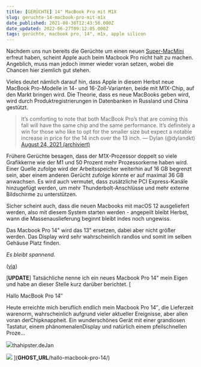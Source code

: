 ```yaml
---
title: [GERÜCHTE] 14" MacBook Pro mit M1X
slug: geruchte-14-macbook-pro-mit-m1x
date_published: 2021-08-30T12:43:56.000Z
date_updated: 2022-06-27T09:12:05.000Z
tags: gerüchte, macbook pro, 14", m1x, apple silicon
---
```


Nachdem uns nun bereits die Gerüchte um einen neuen [Super-MacMini](__GHOST_URL__/macmini-mit-m1x-erwartet/) erfreut haben, scheint Apple auch beim Macbook Pro nicht halt zu machen. Angeblich, muss man jedoch immer wieder voran setzen, wobei die Chancen hier ziemlich gut stehen.

Vieles deutet nämlich darauf hin, dass Apple in diesem Herbst neue MacBook Pro-Modelle in 14- und 16-Zoll-Varianten, beide mit M1X-Chip, auf den Markt bringen wird. Die Theorie, dass es neue MacBooks geben wird, wird durch Produktregistrierungen in Datenbanken in Russland und China gestützt.

> It’s comforting to note that both MacBook Pro’s that are coming this fall will have the same chip and the same performance. It’s definitely a win for those who like to opt for the smaller size but expect a notable increase in price for the 14 inch over the 13 inch.
> — Dylan (@dylandkt) [August 24, 2021 (archiviert)](http://web.archive.org/web/20210827015332/https://twitter.com/dylandkt/status/1430010276473102336?ref_src=twsrc%5Etfw)

Frühere Gerüchte besagen, dass der M1X-Prozessor doppelt so viele Grafikkerne wie der M1 und 50 Prozent mehr Prozessorkerne haben wird. Einer Quelle zufolge wird der Arbeitsspeicher weiterhin auf 16 GB begrenzt sein, aber einem anderen Gerücht zufolge könnte er auf maximal 36 GB anwachsen. Es wird auch vermutet, dass zusätzliche PCI Express-Kanäle hinzugefügt werden, um mehr Thunderbolt-Anschlüsse und mehr externe Bildschirme zu unterstützen.

Sicher scheint auch, dass die neuen Macbooks mit macOS 12 ausgeliefert werden, also mit diesem System starten werden - angepeilt bleibt Herbst, wann die Massenauslieferung beginnt bleibt indes noch ungewiss.

Das Macbook Pro 14" wird das 13" ersetzen, dabei aber nicht größer werden. Das Display wird sehr wahrscheinlich randlos und somit im selben Gehäuse Platz finden.

*Es bleibt spannend*.

([via](https://macworld.idg.se/2.1038/1.743473/macbook-pro-2021))

[**UPDATE**] Tatsächliche nenne ich ein neues Macbook Pro 14" mein Eigen und habe an dieser Stelle kurz darüber berichtet.
[

Hallo MacBook Pro 14″

Heute erreichte mich beruflich endlich mein Macbook Pro 14″, die Lieferzeit warenorm, wahrscheinlich aufgrund vieler aktueller Ereignisse, aber allen voran derChipknappheit. Ein wunderschönes Gerät mit einer grandiosen Tastatur, einem phänomenalenDisplay und natürlich einem pfeilschnellen Proze…

![](__GHOST_URL__/content/images/size/w256h256/2019/06/logo.png)thahipster.deJan

![](__GHOST_URL__/content/images/2022/02/IMG_4174-1.jpeg)
](__GHOST_URL__/hallo-macbook-pro-14/)

